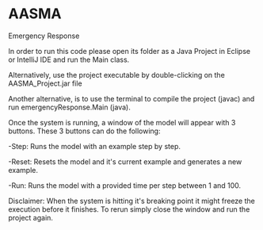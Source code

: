 # AASMA
Emergency Response

In order to run this code please open its folder as a Java Project in Eclipse or IntelliJ IDE and run the Main class.

Alternatively, use the project executable by double-clicking on the AASMA_Project.jar file

Another alternative, is to use the terminal to compile the project (javac) and run emergencyResponse.Main (java).

Once the system is running, a window of the model will appear with 3 buttons.
These 3 buttons can do the following:

 -Step: Runs the model with an example step by step.

 -Reset: Resets the model and it's current example and generates a new example.

 -Run: Runs the model with a provided time per step between 1 and 100.


Disclaimer: 
 	When the system is hitting it's breaking point it might freeze the execution before it finishes. 
 	To rerun simply close the window and run the project again.